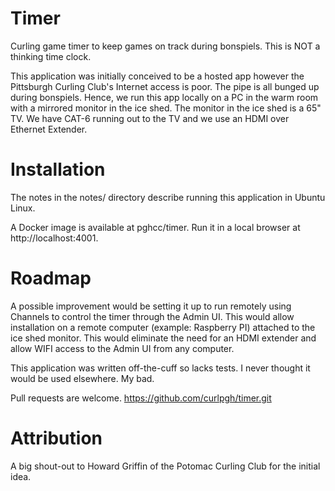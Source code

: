 # Timer

Curling game timer to keep games on track during bonspiels. This is NOT a thinking time clock.

This application was initially conceived to be a hosted app however the Pittsburgh Curling Club's Internet access is poor. The pipe is all bunged up during bonspiels. Hence, we run this app locally on a PC in the warm room with a mirrored monitor in the ice shed. The monitor in the ice shed is a 65" TV. We have CAT-6 running out to the TV and we use an HDMI over Ethernet Extender.

# Installation

The notes in the notes/ directory describe running this application in Ubuntu Linux.

A Docker image is available at pghcc/timer. Run it in a local browser at http://localhost:4001.

# Roadmap

A possible improvement would be setting it up to run remotely using Channels to control the timer through the Admin UI. This would allow installation on a remote computer (example: Raspberry PI) attached to the ice shed monitor. This would eliminate the need for an HDMI extender and allow WIFI access to the Admin UI from any computer.

This application was written off-the-cuff so lacks tests. I never thought it would be used elsewhere. My bad.

Pull requests are welcome. https://github.com/curlpgh/timer.git

# Attribution

A big shout-out to Howard Griffin of the Potomac Curling Club for the initial idea.